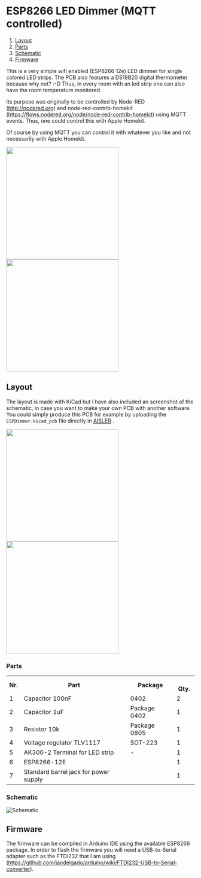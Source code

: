 # ESP8266 LED Dimmer (MQTT controlled)

1. [Layout](#layout)
  1. [Parts](#parts)
  2. [Schematic](#schematic)
2. [Firmware](#firmware)

This is a very simple wifi enabled (ESP8266 12e) LED dimmer for single colored LED strips. The PCB also features a DS18B20 digital thermometer because why not? :-D Thus, in every room with an led strip one can also have the room temperature monitored.

Its purpose was originally to be controlled by Node-RED (http://nodered.org) and node-red-contrib-homekit (https://flows.nodered.org/node/node-red-contrib-homekit) using MQTT events. Thus, one could control this with Apple Homekit.

Of course by using MQTT you can control it with whatever you like and not necessarily with Apple Homekit.

<img src="https://github.com/stelioskat/ESP8266-Dimmer/blob/master/pics/toplayer.jpg?raw=true" width="300">
<img src="https://github.com/stelioskat/ESP8266-Dimmer/blob/master/pics/bottomlayer.jpg?raw=true" width="300">


## Layout

The layout is made with KiCad but I have also included an screenshot of the schematic, in case you want to make your own PCB with another software. You could simply produce this PCB for example by uploading the `ESPDimmer.kicad_pcb` file directly in [AISLER](https://go.aisler.net) .

<img src="https://github.com/stelioskat/ESP8266-Dimmer/blob/master/pics/top.png?raw=true" width="300">
<img src="https://github.com/stelioskat/ESP8266-Dimmer/blob/master/pics/bot.png?raw=true" width="300">

### Parts
<table>
<tr>
  <th>
    Nr.
  </th>
  <th>
    Part
  </th>
  <th>
    Package
  </th>
  <th>
    Qty.
   </th>
</tr>
<tr>
  <td>1</td>
  <td>Capacitor 100nF</td>
  <td>0402</td>
  <td>2</td>
</tr>
<tr>
  <td>2</td>
  <td>Capacitor 1uF</td>
  <td>Package 0402</td>
  <td>1</td>
</tr>
<tr>
  <td>3</td>
  <td>Resistor 10k</td>
  <td>Package 0805</td>
  <td>1</td>
</tr>
<tr>
  <td>4</td>
  <td>Voltage regulator TLV1117</td>
  <td>SOT-223</td>
  <td>1</td>
</tr>
<tr>
  <td>5</td>
  <td>AK300-2 Terminal for LED strip</td>
  <td>-</td>
  <td>1</td>
</tr>
<tr>
  <td>6</td>
  <td>ESP8266-12E</td>
  <td></td>
  <td>1</td>
</tr>
<tr>
  <td>7</td>
  <td>Standard barrel jack for power supply</td>
  <td></td>
  <td>1</td>
</tr>
</table>

### Schematic

![Schematic](https://github.com/stelioskat/ESP8266-Dimmer/blob/master/pics/schematic.png?raw=true)

## Firmware

The firmware can be compiled in Arduino IDE using the available ESP8266 package. In order to flash the firmware you will need a USB-to-Serial adapter such as the FTDI232 that I am using (https://github.com/jandelgado/arduino/wiki/FTDI232-USB-to-Serial-converter).



